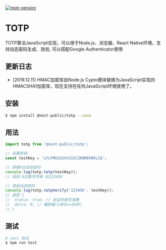 [![npm version](https://badge.fury.io/js/%40nest-public%2Ftotp.svg)](https://badge.fury.io/js/%40nest-public%2Ftotp)

# TOTP

TOTP算法JavaScript实现，可以用于Node.js、浏览器、React Native环境，支持动态密码生成、效验, 可以搭配Google Authenticator使用


## 更新日志

* [2019.12.11] HMAC加密库由Node.js Cypto模块替换为JavaScript实现的HMACSHA1加密库，现在支持在任何JavaScript环境使用了。

## 安装

```bash
$ npm install @nest-public/totp --save
```

## 用法

```javascript
import totp from '@nest-public/totp';

// 设置密钥
const testKey = 'LFLFMU2SGVCUIUCZKBMEKRKLIQ';

// 获取6位动态密码
console.log(totp.totp(testKey));
// 返回 6位数字符串 如123456

// 效验动态密码
console.log(totp.totpVerify('123456', testKey));
// 返回 {
// 	status: true; // 验证码是否准确
// 	delta: 0; // 偏移量(1单位==30秒)
// }

```

## 测试

```bash
# jest 测试
$ npm run test
```
